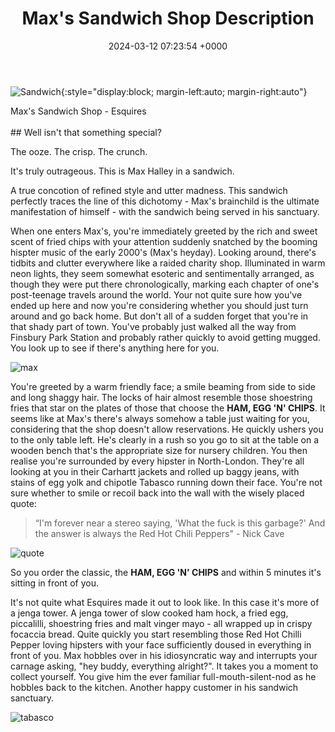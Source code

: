 ﻿---
layout: post
title:  Max's Sandwich Shop Description
date:   2024-03-12 07:23:54 +0000
---
![Sandwich]({{site.baseurl}}/assets/sandwich.jpeg){:style="display:block; margin-left:auto; margin-right:auto"}
<figcaption>Max's Sandwich Shop - Esquires</figcaption>
<br>
## Well isn't that something special? 

The ooze. The crisp. The crunch. 

It's truly outrageous. This is Max Halley in a sandwich.

A true concotion of refined style and utter madness. This sandwich perfectly traces the line of this dichotomy - Max's brainchild is the ultimate manifestation of himself - with the sandwich being served in his sanctuary. 


When one enters Max's, you're immediately greeted by the rich and sweet scent of fried chips with your attention suddenly snatched by the booming hispter music of the early 2000's (Max's heyday). Looking around, there's tidbits and clutter everywhere like a raided charity shop. Illuminated in warm neon lights, they seem somewhat esoteric and sentimentally arranged, as though they were put there chronologically, marking each chapter of one's post-teenage travels around the world. Your not quite sure how you've ended up here and now you're considering whether you should just turn around and go back home. But don't all of a sudden forget that you're in that shady part of town. You've probably just walked all the way from Finsbury Park Station and probably rather quickly to avoid getting mugged. You look up to see if there's anything here for you. 



![max]({{site.baseurl}}/assets/maxhalley.jpg)

You're greeted by a warm friendly face; a smile beaming from side to side and long shaggy hair. The locks of hair almost resemble those shoestring fries that star on the plates of those that choose the **HAM, EGG 'N' CHIPS**. It seems like at Max's there's always somehow a table just waiting for you, considering that the shop doesn't allow reservations. He quickly ushers you to the only table left. He's clearly in a rush so you go to sit at the table on a wooden bench that's the appropriate size for nursery children. You then realise you're surrounded by every hipster in North-London. They're all looking at you in their Carhartt jackets and rolled up baggy jeans, with stains of egg yolk and chipotle Tabasco running down their face. You're not sure whether to smile or recoil back into the wall with the wisely placed quote:

> “I'm forever near a stereo saying, 'What the fuck is this garbage?' And the answer is always the Red Hot Chili Peppers" - Nick Cave 

![quote]({{site.baseurl}}/assets/quote.jpg)

So you order the classic, the **HAM, EGG 'N' CHIPS** and within 5 minutes it's sitting in front of you. 

It's not quite what Esquires made it out to look like. In this case it's more of a jenga tower. A jenga tower of slow cooked ham hock, a fried egg, piccalilli, shoestring fries and malt vinger mayo - all wrapped up in crispy focaccia bread. Quite quickly you start resembling those Red Hot Chilli Pepper loving hipsters with your face sufficiently doused in everything in front of you. Max hobbles over in his idiosyncratic way and interrupts your carnage asking, "hey buddy, everything alright?". It takes you a moment to collect yourself. You give him the ever familiar full-mouth-silent-nod as he hobbles back to the kitchen. Another happy customer in his sandwich sanctuary. 

 ![tabasco]({{site.baseurl}}/assets/tabasco.jpg)



